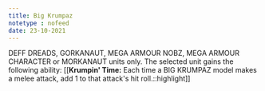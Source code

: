 ```yaml
---
title: Big Krumpaz
notetype : nofeed
date: 23-10-2021
---
```


DEFF DREADS, GORKANAUT, MEGA ARMOUR NOBZ, MEGA ARMOUR CHARACTER or MORKANAUT units only. The selected unit gains the following ability: [[**Krumpin' Time:** Each time a BIG KRUMPAZ model makes a melee attack, add 1 to that attack's hit roll.::highlight]]